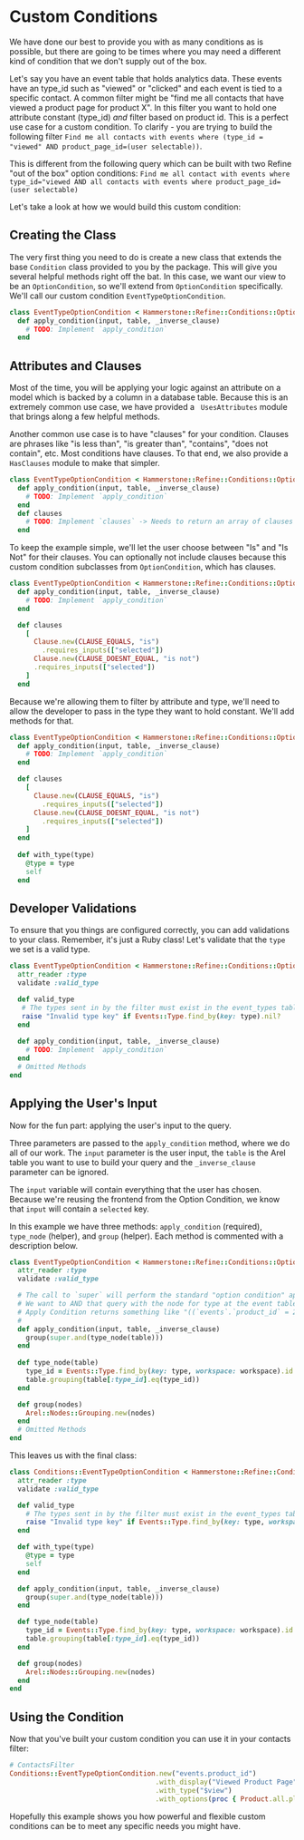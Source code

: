 # Custom Conditions

We have done our best to provide you with as many conditions as is possible, but there are going to be times where you may need a different kind of condition that we don't supply out of the box. 

Let's say you have an event table that holds analytics data. These events have an type_id such as "viewed" or "clicked" and each event is tied to a specific contact. A common filter might be "find me all contacts that have viewed a product page for product X". In this filter you want to hold one attribute constant (type_id) *and* filter based on product id. This is a perfect use case for a custom condition. 
To clarify - you are trying to build the following filter `Find me all contacts with events where (type_id = "viewed" AND product_page_id=(user selectable))`. 

This is different from the following query which can be built with two Refine "out of the box" option conditions:  `Find me all contact with events where type_id="viewed AND all contacts with events where product_page_id=(user selectable)`


Let's take a look at how we would build this custom condition: 

## Creating the Class

The very first thing you need to do is create a new class that extends the base `Condition` class provided to you by the package. This will give you several helpful methods right off the bat. In this case, we want our view to be an `OptionCondition`, so we'll extend from `OptionCondition` specifically. We'll call our custom condition `EventTypeOptionCondition`.

```ruby
class EventTypeOptionCondition < Hammerstone::Refine::Conditions::OptionCondition
  def apply_condition(input, table, _inverse_clause)
    # TODO: Implement `apply_condition` 
  end 
```

## Attributes and Clauses

Most of the time, you will be applying your logic against an attribute on a model which is backed by a column in a database table. Because this is an extremely common use case, we have provided a ` UsesAttributes` module that brings along a few helpful methods.

Another common use case is to have "clauses" for your condition. Clauses are phrases like "is less than", "is greater than", "contains", "does not contain", etc. Most conditions have clauses. To that end, we also provide a `HasClauses` module to make that simpler.

```ruby
class EventTypeOptionCondition < Hammerstone::Refine::Conditions::OptionCondition
  def apply_condition(input, table, _inverse_clause)
    # TODO: Implement `apply_condition` 
  end 
  def clauses
    # TODO: Implement `clauses` -> Needs to return an array of clauses
  end
```

To keep the example simple, we'll let the user choose between "Is" and "Is Not" for their clauses. You can optionally not include clauses because this custom condition subclasses from `OptionCondition`, which has clauses. 
```ruby
class EventTypeOptionCondition < Hammerstone::Refine::Conditions::OptionCondition
  def apply_condition(input, table, _inverse_clause)
    # TODO: Implement `apply_condition`
  end

  def clauses
    [
      Clause.new(CLAUSE_EQUALS, "is")
        .requires_inputs(["selected"])
      Clause.new(CLAUSE_DOESNT_EQUAL, "is not")
      .requires_inputs(["selected"])
    ]
  end
```
Because we're allowing them to filter by attribute and type, we'll need to allow the developer to pass in the type they want to hold constant. We'll add methods for that. 

```ruby
class EventTypeOptionCondition < Hammerstone::Refine::Conditions::OptionCondition
  def apply_condition(input, table, _inverse_clause)
    # TODO: Implement `apply_condition`
  end

  def clauses
    [
      Clause.new(CLAUSE_EQUALS, "is")
        .requires_inputs(["selected"])
      Clause.new(CLAUSE_DOESNT_EQUAL, "is not")
        .requires_inputs(["selected"])
    ]
  end
  
  def with_type(type)
    @type = type
    self
  end
```

## Developer Validations

To ensure that you things are configured correctly, you can add validations to your class. Remember, it's just a Ruby class! Let's validate that the `type` we set is a valid type.

```ruby
class EventTypeOptionCondition < Hammerstone::Refine::Conditions::OptionCondition 
  attr_reader :type
  validate :valid_type

  def valid_type
   # The types sent in by the filter must exist in the event_types table
   raise "Invalid type key" if Events::Type.find_by(key: type).nil?
  end
  
  def apply_condition(input, table, _inverse_clause)
    # TODO: Implement `apply_condition`
  end
  # Omitted Methods
end
````

## Applying the User's Input

Now for the fun part: applying the user's input to the query.

Three parameters are passed to the `apply_condition` method, where we do all of our work. The `input` parameter is the user input, the `table` is the Arel table you want to use to build your query and the `_inverse_clause` parameter can be ignored. 

The `input` variable will contain everything that the user has chosen. Because we're reusing the frontend from the Option Condition, we know that `input` will contain a `selected` key.

In this example we have three methods: `apply_condition` (required), `type_node` (helper), and `group` (helper). Each method is commented with a description below. 

```ruby
class EventTypeOptionCondition < Hammerstone::Refine::Conditions::OptionCondition 
  attr_reader :type
  validate :valid_type

  # The call to `super` will perform the standard "option condition" apply. In this case the node is `"(`events`.`product_id` = 2)"`
  # We want to AND that query with the node for type at the event table level. 
  # Apply Condition returns something like "((`events`.`product_id` = 2) AND (`events`.`type_id` = 5))" where `type_id` is set by the developer in the condition call and product_id is choosen by the user. Remember, this is a contacts query, so this will roll up to the contacts level. 
  # 
  def apply_condition(input, table, _inverse_clause)
    group(super.and(type_node(table)))
  end
  
  def type_node(table)
    type_id = Events::Type.find_by(key: type, workspace: workspace).id
    table.grouping(table[:type_id].eq(type_id))
  end

  def group(nodes)
    Arel::Nodes::Grouping.new(nodes)
  end
  # Omitted Methods
end
```

This leaves us with the final class: 

```ruby
class Conditions::EventTypeOptionCondition < Hammerstone::Refine::Conditions::OptionCondition
  attr_reader :type
  validate :valid_type

  def valid_type
    # The types sent in by the filter must exist in the event_types table
    raise "Invalid type key" if Events::Type.find_by(key: type, workspace: workspace).nil?
  end

  def with_type(type)
    @type = type
    self
  end

  def apply_condition(input, table, _inverse_clause)
    group(super.and(type_node(table)))
  end

  def type_node(table)
    type_id = Events::Type.find_by(key: type, workspace: workspace).id
    table.grouping(table[:type_id].eq(type_id))
  end

  def group(nodes)
    Arel::Nodes::Grouping.new(nodes)
  end
end

```

## Using the Condition

Now that you've built your custom condition you can use it in your contacts filter:

```ruby
# ContactsFilter
Conditions::EventTypeOptionCondition.new("events.product_id")
                                    .with_display("Viewed Product Page")
                                    .with_type("$view")
                                    .with_options(proc { Product.all.pluck(:id, :name).map { |id, name| {id: id.to_s, display: name} } }),


```

Hopefully this example shows you how powerful and flexible custom conditions can be to meet any specific needs you might have.

